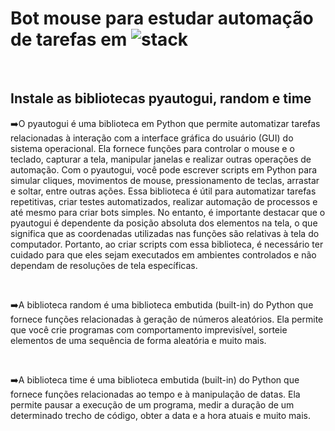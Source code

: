 # Bot mouse para estudar automação de tarefas em ![stack](https://img.shields.io/badge/Python-14354C?style=for-the-badge&logo=python&logoColor=white)
<br>

<h2>Instale as bibliotecas pyautogui, random e time</h2> 
<p>➡️O pyautogui é uma biblioteca em Python que permite automatizar tarefas relacionadas à interação com a interface gráfica do usuário (GUI) do sistema operacional. Ela fornece funções para controlar o mouse e o teclado, capturar a tela, manipular janelas e realizar outras operações de automação.
Com o pyautogui, você pode escrever scripts em Python para simular cliques, movimentos de mouse, pressionamento de teclas, arrastar e soltar, entre outras ações. Essa biblioteca é útil para automatizar tarefas repetitivas, criar testes automatizados, realizar automação de processos e até mesmo para criar bots simples.
No entanto, é importante destacar que o pyautogui é dependente da posição absoluta dos elementos na tela, o que significa que as coordenadas utilizadas nas funções são relativas à tela do computador. Portanto, ao criar scripts com essa biblioteca, é necessário ter cuidado para que eles sejam executados em ambientes controlados e não dependam de resoluções de tela específicas.</p>
<br>
<p>➡️A biblioteca random é uma biblioteca embutida (built-in) do Python que fornece funções relacionadas à geração de números aleatórios. Ela permite que você crie programas com comportamento imprevisível, sorteie elementos de uma sequência de forma aleatória e muito mais.</p>
<br>
<p>➡️A biblioteca time é uma biblioteca embutida (built-in) do Python que fornece funções relacionadas ao tempo e à manipulação de datas. Ela permite pausar a execução de um programa, medir a duração de um determinado trecho de código, obter a data e a hora atuais e muito mais.</p>

